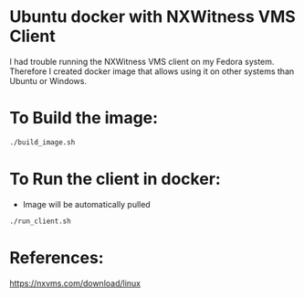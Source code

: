# Ubuntu docker with NXWitness VMS Client

I had trouble running the NXWitness VMS client on my Fedora system.
Therefore I created docker image that allows using it on other systems
than Ubuntu or Windows.

# To Build the image:
```bash
./build_image.sh
```

# To Run the client in docker:
- Image will be automatically pulled
```bash
./run_client.sh
```

# References:
https://nxvms.com/download/linux
